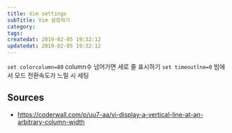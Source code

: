 ```yaml
---
title: Vim settings
subTitle: Vim 설정하기
category: 
tags: 
createdat: 2019-02-05 19:32:12
updatedat: 2019-02-05 19:32:12
---
```


`set colorcolumn=80` column수 넘어가면 세로 줄 표시하기
`set timeoutlne=0` 빔에서 모드 전환속도가 느릴 시 세팅 

## Sources

* https://coderwall.com/p/uu7-aa/vi-display-a-vertical-line-at-an-arbitrary-column-width


